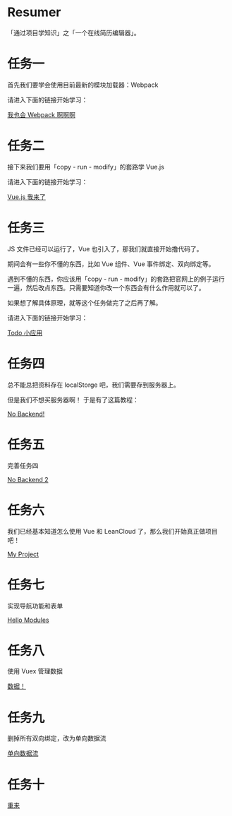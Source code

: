 # Resumer

「通过项目学知识」之「一个在线简历编辑器」。

# 任务一

首先我们要学会使用目前最新的模块加载器：Webpack

请进入下面的链接开始学习：

[我也会 Webpack 啊啊啊](https://github.com/jirengu-inc/jrg-project-5/issues/1)

# 任务二

接下来我们要用「copy - run - modify」的套路学 Vue.js

请进入下面的链接开始学习：

[Vue.js 我来了](https://github.com/jirengu-inc/jrg-project-5/issues/2)

# 任务三

JS 文件已经可以运行了，Vue 也引入了，那我们就直接开始撸代码了。

期间会有一些你不懂的东西，比如 Vue 组件、Vue 事件绑定、双向绑定等。

遇到不懂的东西，你应该用「copy - run - modify」的套路把官网上的例子运行一遍，然后改点东西。只需要知道你改一个东西会有什么作用就可以了。

如果想了解具体原理，就等这个任务做完了之后再了解。

请进入下面的链接开始学习：

[Todo 小应用](https://github.com/jirengu-inc/jrg-project-5/issues/3)

# 任务四

总不能总把资料存在 localStorge 吧，我们需要存到服务器上。

但是我们不想买服务器啊！
于是有了这篇教程：

[No Backend!](https://github.com/jirengu-inc/jrg-project-5/issues/4)

# 任务五

完善任务四

[No Backend 2](https://github.com/jirengu-inc/jrg-project-5/issues/5)

# 任务六
我们已经基本知道怎么使用 Vue 和 LeanCloud 了，那么我们开始真正做项目吧！

[My Project](https://github.com/jirengu-inc/jrg-project-5/issues/7)


# 任务七
实现导航功能和表单

[Hello Modules](https://github.com/jirengu-inc/jrg-project-5/issues/8)

# 任务八
使用 Vuex 管理数据

[数据！](https://github.com/jirengu-inc/jrg-project-5/issues/9)

# 任务九

删掉所有双向绑定，改为单向数据流

[单向数据流](https://github.com/jirengu-inc/jrg-project-5/issues/10)

# 任务十

[重来](https://github.com/jirengu-inc/jrg-project-5/issues/12)
